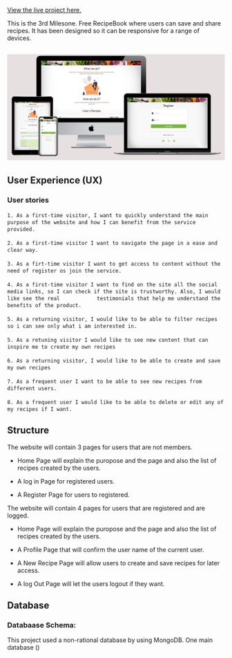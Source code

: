 

[View the live project here.](http://tastemyfood.herokuapp.com/get_recetas)

This is the 3rd Milesone.
Free RecipeBook where users can save and share recipes. It has been designed so it can be responsive for a range of devices.

<h2 align="center"><img src="https://github.com/andna5980/myfood/blob/main/assets/images/Tastemyfood-mockup.png"></h2>


## User Experience (UX)

### User stories

    1. As a first-time visitor, I want to quickly understand the main purpose of the website and how I can benefit from the service provided.

    2. As a first-time visitor I want to navigate the page in a ease and clear way.
    
    3. As a firt-time visitor I want to get access to content without the need of register os join the service. 

    4. As a first-time visitor I want to find on the site all the social media links, so I can check if the site is trustworthy. Also, I would like see the real            testimonials that help me understand the benefits of the product.

    5. As a returning visitor, I would like to be able to filter recipes so i can see only what i am interested in.
    
    5. As a retuning visitor I would like to see new content that can inspire me to create my own recipes 
    
    6. As a returning visitor, I would like to be able to create and save my own recipes 
    
    7. As a frequent user I want to be able to see new recipes from different users.
    
    8. As a frequent user I would like to be able to delete or edit any of my recipes if I want.  
    
    
## Structure

The website will contain 3 pages for users that are not members.

- Home Page will explain the puropose and the page and also the list of recipes created by the users.

- A log in Page for registered users.

- A Register Page for users to registered.

The website will contain 4 pages for users that are registered and are logged.

- Home Page will explain the puropose and the page and also the list of recipes created by the users.

- A Profile Page that will confirm the user name of the current user.

- A New Recipe Page will allow users to create and save recipes for later access.

- A log Out Page will let the users logout if they want.


## Database

### Databaase Schema:

This project used a non-rational database by using MongoDB. 
One main database ()









